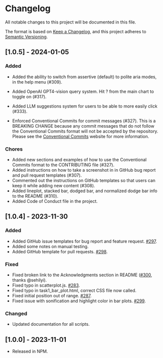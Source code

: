 # Changelog

All notable changes to this project will be documented in this file.

The format is based on [Keep a Changelog](https://keepachangelog.com/en/1.0.0/),
and this project adheres to [Semantic Versioning](https://semver.org/spec/v2.0.0.html).

## [1.0.5] - 2024-01-05

### Added

- Added the ability to switch from assertive (default) to polite aria modes, in the help menu (#309).
- Added OpenAI GPT4-vision query system. Hit ? from the main chart to toggle on (#317).
- Added LLM suggestions system for users to be able to more easily click (#333).

- Enforced Conventional Commits for commit messages (#327). This is a BREAKING CHANGE because any commit messages that do not follow the Conventional Commits format will not be accepted by the repository. Please see the [Conventional Commits](https://www.conventionalcommits.org/en/v1.0.0/) website for more information.

### Chores

- Added new sections and examples of how to use the Conventional Commits format to the CONTRIBUTING file (#327).
- Added instructions on how to take a screenshot in in GitHub bug report and pull request templates (#307).
- Commented out the instructions on GitHub templates so that users can keep it while adding new content (#308).
- Added lineplot, stacked bar, dodged bar, and normalized dodge bar info to the README (#310).
- Added Code of Conduct file in the project.

## [1.0.4] - 2023-11-30

### Added

- Added GitHub issue templates for bug report and feature request. [#297](https://github.com/uiuc-ischool-accessible-computing-lab/maidr/issues/297).
- Added some notes on manual testing.
- Added GitHub template for pull requests. [#298](https://github.com/uiuc-ischool-accessible-computing-lab/maidr/issues/298).

### Fixed

- Fixed broken link to the Acknowledgments section in README ([#300](https://github.com/uiuc-ischool-accessible-computing-lab/maidr/issues/300), thanks @sehilyi).
- Fixed typo in scatterplot.js. [#283](https://github.com/uiuc-ischool-accessible-computing-lab/maidr/issues/283).
- Fixed typo in task1_bar_plot.html, correct CSS file now called.
- Fixed initial position out of range. [#287](https://github.com/uiuc-ischool-accessible-computing-lab/maidr/issues/287).
- Fixed issue with sonification and highlight color in bar plots. [#299](https://github.com/uiuc-ischool-accessible-computing-lab/maidr/issues/299).

### Changed

- Updated documentation for all scripts.

## [1.0.0] - 2023-11-01

- Released in NPM.
